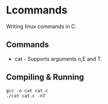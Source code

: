 # Lcommands
Writing linux commands in C.

## Commands
- cat - Supports arguments n,E and T.

## Compiling & Running
```
gcc -o cat cat.c
./cat cat.c -nT
```
